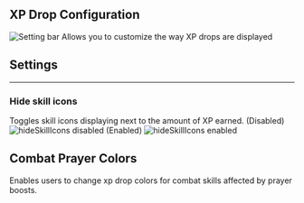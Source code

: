 ## XP Drop Configuration

![Setting bar](https://i.imgur.com/HRPgmf9.png)
Allows you to customize the way XP drops are displayed


## Settings
---
### Hide skill icons
Toggles skill icons displaying next to the amount of XP earned.
(Disabled) 
![hideSkillIcons disabled](https://i.imgur.com/AIu2zOo.png) 
(Enabled) 
![hideSkillIcons enabled](https://i.imgur.com/QzJraC3.png) 

## Combat Prayer Colors
Enables users to change xp drop colors for combat skills affected by prayer boosts.